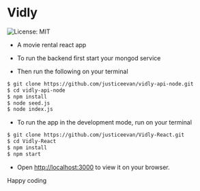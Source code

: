 # Vidly

![License: MIT](https://img.shields.io/badge/Language-Javascript-green.svg)

- A movie rental react app

- To run the backend first start your mongod service

- Then run the following on your terminal

```bash
$ git clone https://github.com/justiceevan/vidly-api-node.git
$ cd vidly-api-node
$ npm install
$ node seed.js
$ node index.js
```

- To run the app in the development mode, run on your terminal

```bash
$ git clone https://github.com/justiceevan/Vidly-React.git
$ cd Vidly-React
$ npm install
$ npm start
```

- Open [http://localhost:3000](http://localhost:3000) to view it on your browser.

Happy coding
